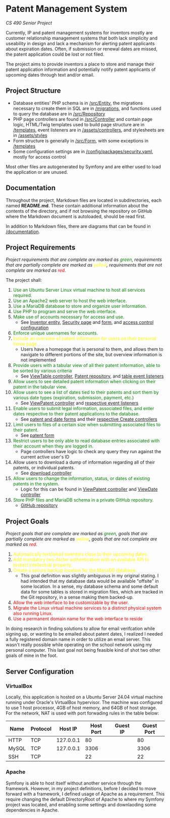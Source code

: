 # Patent Management System
*CS 490 Senior Project*

Currently, IP and patent management systems for inventors mostly are customer relationship
management systems that both lack simplicity and useability in design and lack a mechanism for alerting
patent applicants about expiration dates. Often, if submission or renewal dates are missed, the patent
application could be lost or not filed. 

The project aims to provide inventors a place to store and manage
their patent application information and potentially notify patent applicants of upcoming dates through
text and/or email.

## Project Structure

- Database entities' PHP schema is in [/src/Entity](/src/Entity), the migrations necessary to create them in SQL are in [/migrations](/migrations), and functions used to query the database are in [/src/Repository](/src/Repository)
- PHP page controllers are found in [/src/Controller](/src/Controller) and contain page logic, HTML/Twig templates used to build page structure are in [/templates](/templates), event listeners are in [/assets/controllers](/assets/controllers), and stylesheets are in [/assets/styles](/assets/styles)
- Form structure is generally in [/src/Form](/src/Form), with some exceptions in [/templates](/templates)
- Some configuration settings are in [/config/packages/security.yaml](/config/packages/security.yaml), mostly for access control

Most other files are autogenerated by Symfony and are either used to load the application or are unused.

## Documentation
Throughout the project, Markdown files are located in subdirectories, each named **README.md**. These contain additional information about the contents of the directory, and if not browsing the repository on GitHub where the Markdown document is autoloaded, should be read first.

In addition to Markdown files, there are diagrams that can be found in [/documentation](/documentation).

## Project Requirements
*Project requirements that are complete are marked as <font color="green">green</font>, requirements that are partially complete are marked as <font color="yellow">yellow</font>, requirements that are not complete are marked as <font color="red">red</font>.*

The project shall:
1. <font color="green">Use an Ubuntu Server Linux virtual machine to host all services required.</font>
2. <font color="green">Use an Apache2 web server to host the web interface.</font>
3. <font color="green">Use a MariaDB database to store and organize user information.</font>
4. <font color="green">Use PHP to program and serve the web interface.</font>
5. <font color="green">Make use of accounts necessary for access and use.</font>
    * See [Inventor entity](/src/Entity/Inventor.php), [Security page](src/Controller/SecurityController.php) and [form](/templates/security/login.html.twig), and [access control configuration](/config/packages/security.yaml)
6. <font color="green">Enforce unique usernames for accounts.</font> 
7. <font color="yellow">Include an overview of patent information for users on their personal home page.</font>
    * Users have a homepage that is personal to them, and allows them to navigate to different portions of the site, but overview information is not implemented
8. <font color="green">Provide users with a tabular view of all their patent information, able to be sorted by various
criteria</font> 
    * See [ViewTable controller](/src/Controller/ViewTableController.php), [Patent repository](/src/Repository/PatentRepository.php), and [table event listeners](/assets/controllers/table_controller.js)
9. <font color="green">Allow users to see detailed patent information when clicking on their patent in the tabular view.</font>
10. <font color="green">Allow users to see a list of dates tied to their patents and sort them by various date types
(expiration, submission, payment, etc.) </font>
    * See [ViewPatent controller](/src/Controller/ViewPatentController.php) and [respective event listeners](/assets/controllers/patent_controller.js)
11. <font color="green">Enable users to submit legal information, associated files, and enter dates respective to their patent applications to the database.</font>
    * See [patent and date forms](/src/Form) and their [respective Create controllers](/src/Controller/)
12. <font color="green">Limit users to files of a certain size when submitting associated files to their patent.</font>
    * See [patent form](/src/Form/CreatePatentType.php)
13. <font color="green">Restrict users to be only able to read database entries associated with their account when they are logged in.</font>
    * Page controllers have logic to check any query they run against the current active user's ID
14. Allow users to download a dump of information regarding all of their patents, or individual
patents.
    * See [download controller](/src/Controller/DownloadController.php)
15. <font color="green">Allow users to change the information, status, or dates of existing patents in the system.</font>
    * Logic for this can be found in [ViewPatent controller](/src/Controller/ViewPatentController.php) and [ViewDate controller](/src/Controller/ViewDateController.php)
16. <font color="green">Store PHP files and MariaDB schema in a private GitHub repository.</font>
    * [GitHub repository](https://github.com/CanadianBias/patent-management-system)

## Project Goals
*Project goals that are complete are marked as <font color="green">green</font>, goals that are partially complete are marked as <font color="yellow">yellow</font>, goals that are not complete are marked as <font color="red">red</font>.*
1. <font color="yellow">Automatically text/email inventors close to their upcoming dates.</font>
2. <font color="yellow">Add mandatory two-factor authentication with an available API to protect intellectual property.</font>
3. <font color="yellow">Create a secure backup location for the MariaDB database.</font>
    * This goal definition was slightly ambiguous in my original stating. I had intended that my database data would be available "offsite" in some location. In a sense, my database schema and some default data for some tables is stored in migration files, which are tracked in the Git repository, in a sense making them backed-up.
4. <font color="red">Allow the web interface to be customizable by the user.</font>
5. <font color="red">Migrate the Linux virtual machine services to a distinct physical system also running Linux.</font>
6. <font color="red">Use a permanent domain name for the web interface to reside</font>

In doing research in finding solutions to allow for email verifcation while signing up, or wanting to be emailed about patent dates, I realized I needed a fully registered domain name in order to utilize an email server. This wasn't really possible while operating on the school network using my personal computer. This last goal not being feasible kind of shot two other goals of mine in the foot.

## Server Configuration
### VirtualBox
Locally, this application is hosted on a Ubuntu Server  24.04 virtual machine running under Oracle's VirtualBox hypervisor. The machine was configured to use 1 host processor, 4GB of host memory, and 64GB of host storage. For the network, NAT is used with port forwading rules in the table below:

<table>
    <thead>
        <tr>
            <th>Name</th>
            <th>Protocol</th>
            <th>Host IP</th>
            <th>Host Port</th>
            <th>Guest IP</th>
            <th>Guest Port</th>
        <tr>
    </thead>
    <tbody>
        <tr>
            <td>HTTP</td>
            <td>TCP</td>
            <td>127.0.0.1</td>
            <td>80</td>
            <td></td>
            <td>80</td>
        </tr>
        <tr>
            <td>MySQL</td>
            <td>TCP</td>
            <td>127.0.0.1</td>
            <td>3306</td>
            <td></td>
            <td>3306</td>
        </tr>
        <tr>
            <td>SSH</td>
            <td>TCP</td>
            <td></td>
            <td>22</td>
            <td></td>
            <td>22</td>
        </tr>
    </tbody>
<table>

### Apache
Symfony is able to host itself without another service through the framework. However, in my project definitions, before I decided to move forward with a framework, I defined usage of Apache as a requirement. This require changing the default DirectoryRoot of Apache to where my Symfony project was located, and enabling some settings and downlaoding some dependencies in Apache.